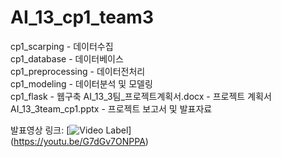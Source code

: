 # AI_13_cp1_team3  

cp1_scarping - 데이터수집  
cp1_database - 데이터베이스  
cp1_preprocessing - 데이터전처리  
cp1_modeling - 데이터분석 및 모델링  
cp1_flask - 웹구축 
AI_13_3팀_프로젝트계획서.docx - 프로젝트 계획서  
AI_13_3team_cp1.pptx - 프로젝트 보고서 및 발표자료  

발표영상 링크:
[![Video Label](http://img.youtube.com/vi/G7dGv7ONPPA/0.jpg)]  
(https://youtu.be/G7dGv7ONPPA)
